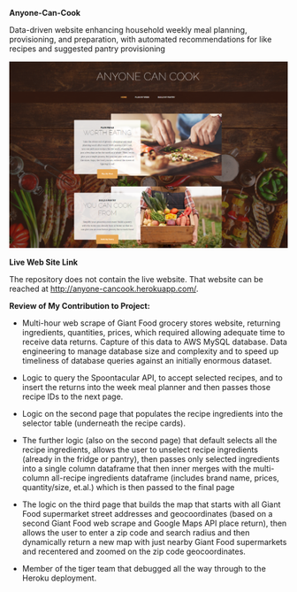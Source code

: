 **Anyone-Can-Cook**

Data-driven website enhancing household weekly meal planning, provisioning, and
preparation, with automated recommendations for like recipes and suggested
pantry provisioning

![](media/f0315e3c9003f1c26a910e8fd9aaf176.png)

**Live Web Site Link**

The repository does not contain the live website. That website can be reached at
http://anyone-cancook.herokuapp.com/.

**Review of My Contribution to Project:**

-   Multi-hour web scrape of Giant Food grocery stores website, returning
    ingredients, quantities, prices, which required allowing adequate time to
    receive data returns. Capture of this data to AWS MySQL database. Data
    engineering to manage database size and complexity and to speed up
    timeliness of database queries against an initially enormous dataset.

-   Logic to query the Spoontacular API, to accept selected recipes, and to
    insert the returns into the week meal planner and then passes those recipe
    IDs to the next page.

-   Logic on the second page that populates the recipe ingredients into the
    selector table (underneath the recipe cards).

-   The further logic (also on the second page) that default selects all the
    recipe ingredients, allows the user to unselect recipe ingredients (already
    in the fridge or pantry), then passes only selected ingredients into a
    single column dataframe that then inner merges with the multi-column
    all-recipe ingredients dataframe (includes brand name, prices,
    quantity/size, et.al.) which is then passed to the final page

-   The logic on the third page that builds the map that starts with all Giant
    Food supermarket street addresses and geocoordinates (based on a second
    Giant Food web scrape and Google Maps API place return), then allows the
    user to enter a zip code and search radius and then dynamically return a new
    map with just nearby Giant Food supermarkets and recentered and zoomed on
    the zip code geocoordinates.

-   Member of the tiger team that debugged all the way through to the Heroku
    deployment.
